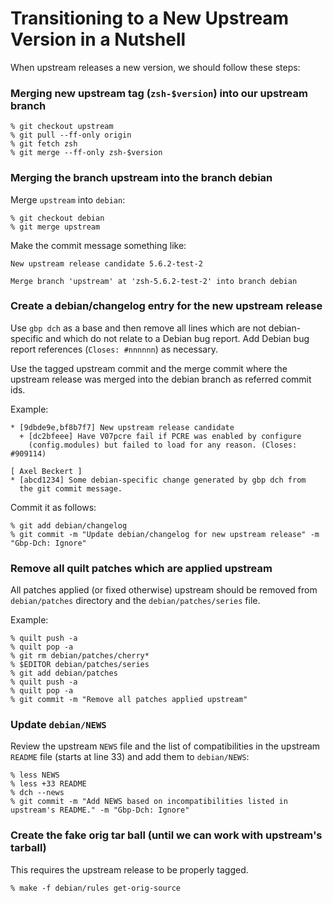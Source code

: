 Transitioning to a New Upstream Version in a Nutshell
=====================================================

When upstream releases a new version, we should follow these steps:

### Merging new upstream tag (`zsh-$version`) into our upstream branch

    % git checkout upstream
    % git pull --ff-only origin
    % git fetch zsh
    % git merge --ff-only zsh-$version

### Merging the branch upstream into the branch debian

Merge `upstream` into `debian`:

    % git checkout debian
    % git merge upstream

Make the commit message something like:

    New upstream release candidate 5.6.2-test-2
    
    Merge branch 'upstream' at 'zsh-5.6.2-test-2' into branch debian

### Create a debian/changelog entry for the new upstream release

Use `gbp dch` as a base and then remove all lines which are not
debian-specific and which do not relate to a Debian bug report. Add
Debian bug report references (`Closes: #nnnnnn`) as necessary.

Use the tagged upstream commit and the merge commit where the upstream
release was merged into the debian branch as referred commit ids.

Example:

    * [9dbde9e,bf8b7f7] New upstream release candidate
      + [dc2bfeee] Have V07pcre fail if PCRE was enabled by configure
        (config.modules) but failed to load for any reason. (Closes: #909114)

    [ Axel Beckert ]
    * [abcd1234] Some debian-specific change generated by gbp dch from
      the git commit message.
      
Commit it as follows:

    % git add debian/changelog
    % git commit -m "Update debian/changelog for new upstream release" -m "Gbp-Dch: Ignore"

### Remove all quilt patches which are applied upstream

All patches applied (or fixed otherwise) upstream should be removed
from `debian/patches` directory and the `debian/patches/series` file.

Example:

    % quilt push -a
    % quilt pop -a
    % git rm debian/patches/cherry*
    % $EDITOR debian/patches/series
    % git add debian/patches
    % quilt push -a
    % quilt pop -a
    % git commit -m "Remove all patches applied upstream"

### Update `debian/NEWS`

Review the upstream `NEWS` file and the list of compatibilities in the upstream
`README` file (starts at line 33) and add them to `debian/NEWS`:

    % less NEWS
    % less +33 README
    % dch --news
    % git commit -m "Add NEWS based on incompatibilities listed in upstream's README." -m "Gbp-Dch: Ignore"

### Create the fake orig tar ball (until we can work with upstream's tarball)

This requires the upstream release to be properly tagged.

    % make -f debian/rules get-orig-source
